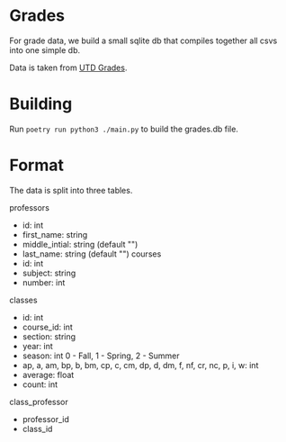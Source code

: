 # Grades
For grade data, we build a small sqlite db that compiles together all csvs into one simple db. 

Data is taken from [UTD Grades](https://github.com/acmutd/utd-grades).

# Building
Run `poetry run python3 ./main.py` to build the grades.db file.

# Format

The data is split into three tables.

professors
- id: int
- first_name: string
- middle_intial: string (default "")
- last_name: string (default "")
courses
- id: int
- subject: string
- number: int

classes
- id: int
- course_id: int
- section: string
- year: int
- season: int 0 - Fall, 1 - Spring, 2 - Summer
- ap, a, am, bp, b, bm, cp, c, cm, dp, d, dm, f, nf, cr, nc, p, i, w: int
- average: float
- count: int

class_professor
- professor_id
- class_id